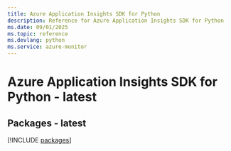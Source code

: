 ```yaml
---
title: Azure Application Insights SDK for Python
description: Reference for Azure Application Insights SDK for Python
ms.date: 09/01/2025
ms.topic: reference
ms.devlang: python
ms.service: azure-monitor
---
```

# Azure Application Insights SDK for Python - latest
## Packages - latest
[!INCLUDE [packages](application-insights-index.md)]